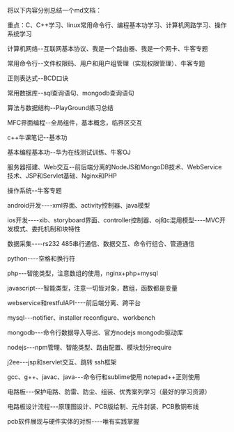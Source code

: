 将以下内容分别总结一个md文档：

重点：C、C++学习、linux常用命令行、编程基本功学习、计算机网路学习、操作系统学习

计算机网络--互联网基本协议、我是一个路由器、我是一个网卡、牛客专题 

常用命令行--文件权限码、用户和用户组管理（实现权限管理）、牛客专题 

正则表达式--BCD口诀   

常用数据库--sql查询语句、mongodb查询语句

算法与数据结构--PlayGround练习总结

MFC界面编程--全局组件，基本概念，临界区交互  

c++牛课笔记--基本功  

基本编程基本功--华为在线测试训练、牛客OJ  

服务器搭建、Web交互--前后端分离的NodeJS和MongoDB技术、WebService技术、JSP和Servlet基础、Nginx和PHP  

操作系统--牛客专题 

android开发----xml界面、activity控制器、java模型

ios开发----xib、storyboard界面、controller控制器、oj和c混用模型----MVC开发模式、委托机制和块特性 

数据采集----rs232 485串行通信、数据交互、命令行组合、管道通信

python----空格和换行符

php---智能类型，注意数组的使用，nginx+php+mysql

javascript---智能类型，注意一切皆对象，数组，函数都是变量

webservice和restfulAPI----前后端分离、跨平台

mysql---notifier、installer reconfigure、workbench

mongodb---命令行数据导入导出、官方nodejs mongodb驱动库

nodejs---npm管理、智能类型、路由配置、模块划分require

j2ee---jsp和servlet交互、跳转  ssh框架

gcc、g++、javac、java---命令行和sublime使用 notepad++正则使用

电路板---保护电路、防雷、防尘、组装、优秀案列学习（最好的学习资源）

电路板设计流程---原理图设计、PCB版绘制、元件封装、PCB敷铜布线

pcb软件展现与硬件实体的对照----唯有实践掌握